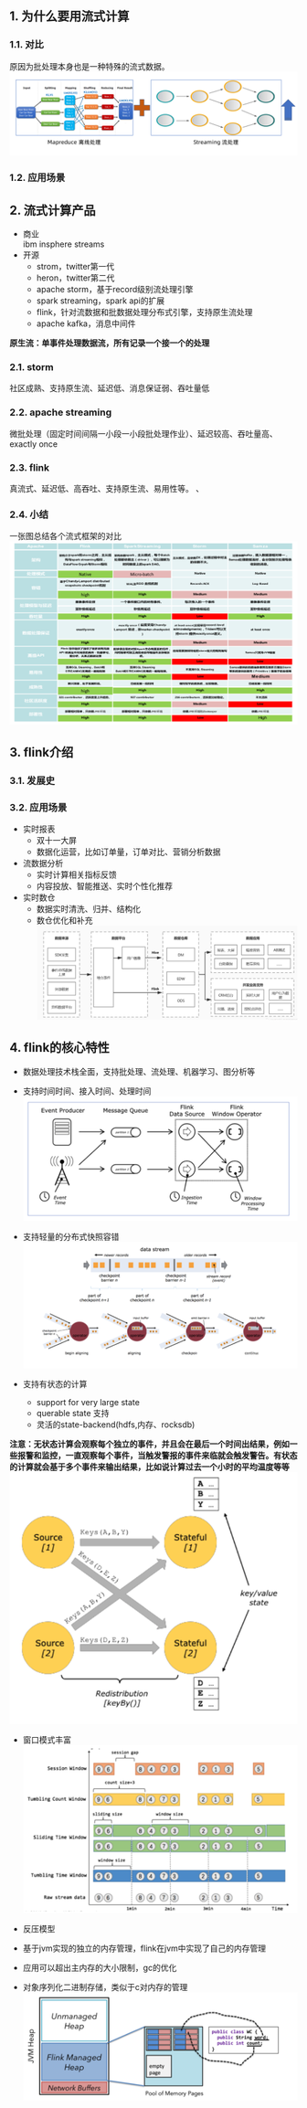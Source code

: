 ## 1. 为什么要用流式计算
### 1.1. 对比
原因为批处理本身也是一种特殊的流式数据。   
![](批处理和流式处理对比.png)  

### 1.2. 应用场景  


## 2. 流式计算产品
* 商业  
  ibm insphere streams  
* 开源  
  * strom，twitter第一代
  * heron，twitter第二代
  * apache storm，基于record级别流处理引擎
  * spark streaming，spark api的扩展
  * flink，针对流数据和批数据处理分布式引擎，支持原生流处理
  * apache kafka，消息中间件   

**原生流：单事件处理数据流，所有记录一个接一个的处理**
### 2.1. storm
社区成熟、支持原生流、延迟低、消息保证弱、吞吐量低
### 2.2. apache streaming
微批处理（固定时间间隔一小段一小段批处理作业）、延迟较高、吞吐量高、exactly once
### 2.3. flink
真流式、延迟低、高吞吐、支持原生流、易用性等。  、
### 2.4. 小结  
一张图总结各个流式框架的对比  
![](流式框架对比.png)
## 3. flink介绍  
### 3.1. 发展史  
### 3.2. 应用场景
* 实时报表
  * 双十一大屏
  * 数据化运营，比如订单量，订单对比、营销分析数据
* 流数据分析
  * 实时计算相关指标反馈
  * 内容投放、智能推送、实时个性化推荐
* 实时数仓
  * 数据实时清洗、归并、结构化
  * 数仓优化和补充  
![](实时数仓.png)   


## 4. flink的核心特性
* 数据处理技术栈全面，支持批处理、流处理、机器学习、图分析等
* 支持时间时间、接入时间、处理时间  
  ![](flink时间概念.png)

* 支持轻量的分布式快照容错
  ![](flink快照容错.png)  


* 支持有状态的计算
  * support for very large state
  * querable state 支持
  * 灵活的state-backend(hdfs,内存、rocksdb)     
   
**注意：无状态计算会观察每个独立的事件，并且会在最后一个时间出结果，例如一些报警和监控，一直观察每个事件，当触发警报的事件来临就会触发警告。有状态的计算就会基于多个事件来输出结果，比如说计算过去一个小时的平均温度等等**
![](flink有状态计算.png)  

* 窗口模式丰富
  ![](flink窗口模式.png)  

* 反压模型  
* 基于jvm实现的独立的内存管理，flink在jvm中实现了自己的内存管理
* 应用可以超出主内存的大小限制，gc的优化
* 对象序列化二进制存储，类似于c对内存的管理  
![](flink内存的管理.png)